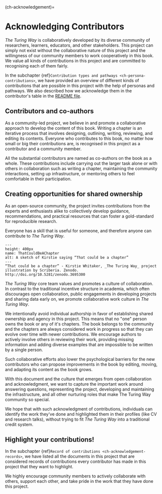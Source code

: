 (ch-acknowledgement)=
# Acknowledging Contributors

_The Turing Way_ is collaboratively developed by its diverse community of researchers, learners, educators, and other stakeholders.
This project can simply not exist without the collaborative nature of this project and the willingness of our community members to work cooperatively in this book.
We value all kinds of contributions in this project and are committed to recognising each of them fairly.

In the subchapter {ref}`Contribution types and pathways <ch-persona-contributions>`, we have provided an overview of different kinds of contributions that are possible in this project with the help of personas and pathways.
We also described how we acknowledge them in the contributor's table in the [README file](https://github.com/alan-turing-institute/the-turing-way/blob/master/README.md#contributors).

## Contributors and co-authors

As a community-led project, we believe in and promote a collaborative approach to develop the content of this book.
Writing a chapter is an iterative process that involves designing, outlining, writing, reviewing, and editing its contents.
Everyone who contributes to this book, no matter how small or big their contributions are, is recognised in this project as a contributor and a community member.

All the substantial contributors are named as co-authors on the book as a whole.
These contributions include carrying out the larger task alone or with others in collaboration such as writing a chapter, maintaining the community interactions, setting up infrastructure, or mentoring others to feel comfortable in their participation.

## Creating opportunities for shared ownership

As an open-source community, the project invites contributions from the experts and enthusiasts alike to collectively develop guidance, recommendations, and practical resources that can foster a gold-standard for reproducible research.

Everyone has a skill that is useful for someone, and therefore anyone can contribute to _The Turing Way_.

<!---
| ![A sketch of Kirstie saying “That could be a chapter”](../figures/ThatCouldBeAChapter.png) |
|----------|
| “That could be a chapter” - Kirstie Whitaker, _The Turing Way_ project illustration by Scriberia. Zenodo. http://doi.org/10.5281/zenodo.3695300 |
--->

```{figure} ../figures/ThatCouldBeAChapter.png
---
height: 400px
name: ThatCouldBeAChapter
alt: A sketch of Kirstie saying “That could be a chapter”
---
“That could be a chapter” - Kirstie Whitaker, _The Turing Way_ project illustration by Scriberia. Zenodo. http://doi.org/10.5281/zenodo.3695300
```

_The Turing Way_ core team values and promotes a culture of collaboration.
In contrast to the traditional incentive structure in academia, which often discourages open collaboration, public engagements in developing projects and sharing data early on, we promote collaborative work culture in _The Turing Way_.

We intentionally avoid individual authorship in favor of establishing shared ownership and agency in this project.
This means that no "one" person owns the book or any of it's chapters.
The book belongs to the community and the chapters are always considered work in progress so that they can evolve over time with newer contributions.
We encourage authors to actively involve others in reviewing their work, providing missing information and adding diverse examples that are impossible to be written by a single person.

Such collaborative efforts also lower the psychological barriers for the new contributors who can propose improvements in the book by editing, moving, and adapting its content as the book grows.

With this document and the culture that emerges from open collaboration and acknowledgment, we want to capture the important work around answering questions, representing the project, developing and maintaining the infrastructure, and all other nurturing roles that make The Turing Way community so special.

We hope that with such acknowledgment of contributions, individuals can identify the work they've done and highlighted them in their profiles (like CV and research talks), without trying to fit _The Turing Way_ into a traditional credit system.

## Highlight your contributions!

In the subchapter {ref}`Record of contributions <ch-acknowledgement-records>`, we have listed all the documents in this project that are considered records of contributions every contributor has made in this project that they want to highlight.

We highly encourage community members to actively collaborate with others, support each other, and take pride in the work that they have done this project.

